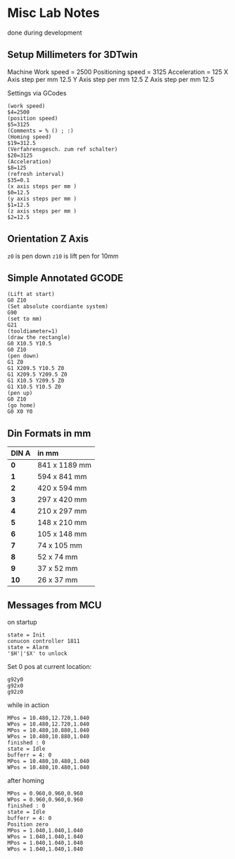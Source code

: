 # Misc Lab Notes

 done during development

## Setup Millimeters for 3DTwin

Machine Work speed = 2500
Positioning speed = 3125
Acceleration = 125
X Axis step per mm 12.5
Y Axis step per mm 12.5
Z Axis step per mm 12.5

Settings via GCodes

```gcode
(work speed)
$4=2500
(position speed)
$5=3125
(Comments = % () ; :)
(Homing speed)
$19=312.5
(Verfahrensgesch. zum ref schalter)
$20=3125
(Acceleration)
$8=125
(refresh interval)
$35=0.1
(x axis steps per mm )
$0=12.5
(y axis steps per mm )
$1=12.5
(z axis steps per mm )
$2=12.5
```

## Orientation Z Axis

`z0` is pen down 
`z10` is lift pen for 10mm


## Simple Annotated GCODE

```gcode
(Lift at start)
G0 Z10
(Set absolute coordiante system)
G90
(set to mm)
G21
(tooldiameter=1)
(draw the rectangle)
G0 X10.5 Y10.5
G0 Z10
(pen down)
G1 Z0
G1 X209.5 Y10.5 Z0
G1 X209.5 Y209.5 Z0
G1 X10.5 Y209.5 Z0
G1 X10.5 Y10.5 Z0
(pen up)
G0 Z10
(go home)
G0 X0 Y0
```

## Din Formats in mm

| DIN A  | in mm         |
| :----- | :------------ |
| **0**  | 841 x 1189 mm |
| **1**  | 594 x 841 mm  |
| **2**  | 420 x 594 mm  |
| **3**  | 297 x 420 mm  |
| **4**  | 210 x 297 mm  |
| **5**  | 148 x 210 mm  |
| **6**  | 105 x 148 mm  |
| **7**  | 74 x 105 mm   |
| **8**  | 52 x 74 mm    |
| **9**  | 37 x 52 mm    |
| **10** | 26 x 37 mm    |


## Messages from MCU

on startup 

```plain
state = Init
conucon controller 1811
state = Alarm
'$H'|'$X' to unlock
```

Set 0 pos at current location:

```plain
g92y0
g92x0
g92z0
```

while in action

```plain
MPos = 10.480,12.720,1.040
WPos = 10.480,12.720,1.040
MPos = 10.480,10.880,1.040
WPos = 10.480,10.880,1.040
finished : 0
state = Idle
bufferr = 4: 0
MPos = 10.480,10.480,1.040
WPos = 10.480,10.480,1.040
```

after homing

```
MPos = 0.960,0.960,0.960
WPos = 0.960,0.960,0.960
finished : 0
state = Idle
bufferr = 4: 0
Position zero
MPos = 1.040,1.040,1.040
WPos = 1.040,1.040,1.040
MPos = 1.040,1.040,1.040
WPos = 1.040,1.040,1.040
```
